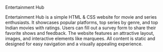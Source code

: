 Entertainment Hub

Entertainment Hub is a simple HTML & CSS website for movie and series enthusiasts.
It showcases popular platforms, top series by genre, and top Indian movies with ratings.
Users can fill out a survey form to share their favorite shows and feedback.
The website features an attractive layout, images, and interactive elements like marquees.
All content is static and designed for easy navigation and a visually appealing experience.
